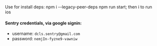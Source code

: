 <!-- add #include <functional> in ios/Pods/Flipper/xplat/Flipper/FlipperTransportTypes.h -->
Use for install deps: npm i --legacy-peer-deps 
npm run start; then i to run ios
#### Sentry credentials, via google signin:

- username: `dcls.sentry@gmail.com`
- password: `nemjIn-fyzne9-vawniw`
